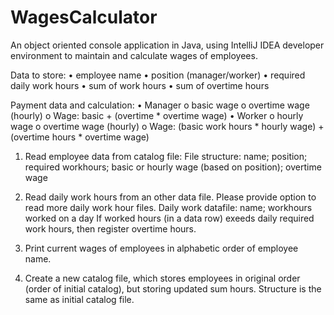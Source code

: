 # WagesCalculator

An object oriented console application in Java, using IntelliJ IDEA developer environment to maintain and calculate wages of employees.

Data to store:
  • employee name
  • position (manager/worker)
  • required daily work hours
  • sum of work hours
  • sum of overtime hours
  
Payment data and calculation:
  • Manager
    o basic wage
    o overtime wage (hourly)
    o Wage: basic + (overtime * overtime wage)
  • Worker
    o hourly wage
    o overtime wage (hourly)
    o Wage: (basic work hours * hourly wage) + (overtime hours * overtime wage)
    
1. Read employee data from catalog file:
File structure:
name; position; required workhours; basic or hourly wage (based on position); overtime wage

2. Read daily work hours from an other data file. Please provide option to read more daily work hour files.
Daily work datafile:
name; workhours worked on a day
If worked hours (in a data row) exeeds daily required work hours, then register overtime hours.

3. Print current wages of employees in alphabetic order of employee name.

4. Create a new catalog file, which stores employees in original order (order of initial catalog), but storing updated sum hours. Structure is the same as initial catalog file.
